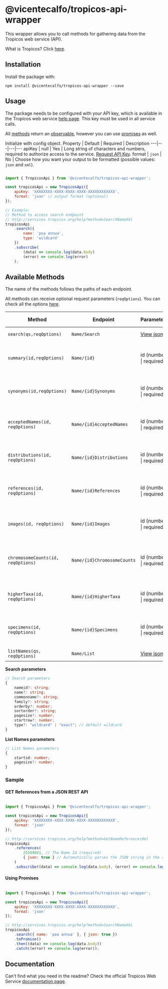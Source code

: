 # @vicentecalfo/tropicos-api-wrapper
This wrapper allows you to call methods for gathering data from the Tropicos web service (API).

What is Tropicos? Click [here](https://www.tropicos.org/home).

## Installation
Install the package with:

`npm install @vicentecalfo/tropicos-api-wrapper --save`

## Usage
The package needs to be configured with your API key, which is available in the Tropicos web service [help page](http://services.tropicos.org/help?requestkey). This key must be used in all service calls.

All [methods](#avaiable-methods) return an [observable](#using-observable), however you can use [promises](#using-promises) as well.

Initialize with config object.
Property | Default | Required | Description
---|---|---|---
apiKey | null | Yes | Long string of characters and numbers, required to authorize access to the service. [Request API Key](http://services.tropicos.org/help?requestkey).
format | `json` | No | Choose how you want your output to be formatted (possible values: `json` and `xml`).

```javascript

import { TropicosApi } from '@vicentecalfo/tropicos-api-wrapper';

const tropicosApi = new TropicosApi({
    apiKey: 'XXXXXXXX-XXXX-XXXX-XXXX-XXXXXXXXXXXX',
    format: 'json' // output format (optional)
});

// Example:
// Method to access search endpoint
// http://services.tropicos.org/help?method=SearchNameXml
tropicosApi
    .search({
        name: 'poa annua',
        type: 'wildcard'
    })
    .subscribe(
        (data) => console.log(data.body)
        (error) => console.log(error)
    );

```

<a id="avaiable-methods"></a>
## Available Methods

The name of the methods follows the paths of each endpoint.

All methods can receive optional request parameters (`reqOptions`). You can check all the options [here](https://github.com/request/request#requestoptions-callback).

Method | Endpoint | Parameters | Description | Tropicos Documentation
---|---|---|---|---
`search(qs,reqOptions)` | `Name/Search` |  [View json](#search-params) | To search for a Name | [View](http://services.tropicos.org/help?method=SearchNameXml)
`summary(id,reqOptions)` | `Name/{id}` | id (number \| required) | Return summary data for a Name with a given id. | [View](http://services.tropicos.org/help?method=GetNameXml)
`synonyms(id,reqOptions)`| `Name/{id}Synonyms` | id (number \| required) | Return all Synonyms for a Name with a given id. | [View](http://services.tropicos.org/help?method=GetNameSynonymsXml)
`acceptedNames(id, reqOptions)` | `Name/{id}AcceptedNames` | id (number \| required) | Return all Accepted Names for a Name with a given id. | [View](http://services.tropicos.org/help?method=GetNameAcceptedNamesXml)
`distributions(id, reqOptions)` | `Name/{id}Distributions` | id (number \| required) | Return all Distribution records for a Name with a given id. | [View](http://services.tropicos.org/help?method=GetNameDistributionsXml)
`references(id, reqOptions)` | `Name/{id}References` | id (number \| required) | Return all Reference records for a Name with a given id. | [View](http://services.tropicos.org/help?method=GetNameReferencesXml)
`images(id, reqOptions)` | `Name/{id}Images` | id (number \| required) | Return all Image records for a Name with a given id. | [View](http://services.tropicos.org/help?method=GetNameImagesXml)
`chromosomeCounts(id, reqOptions)` | `Name/{id}ChromosomeCounts` | id (number \| required) | Return all chromosome count records for a Name with a given id. | [View](http://services.tropicos.org/help?method=GetNameChromosomeCountsXml)
`higherTaxa(id, reqOptions)` | `Name/{id}HigherTaxa` | id (number \| required) | Return all higher taxa for a Name with a given id. | [View](http://services.tropicos.org/help?method=GetNameHigherTaxaXml)
`specimens(id, reqOptions)` | `Name/{id}Specimens` | id (number \| required) | Return all specimens for a Name with a given id. | [View](http://services.tropicos.org/help?method=GetNameSpecimensXml)
`listNames(qs, reqOptions)` | `Name/List` | [View json](#list-names-params) | To return Names. | [View](http://services.tropicos.org/help?method=ListNamesXml)

**Search parameters**
<a id="search-params"></a>
```typescript
// Search parameters
{
    nameid?: string;
    name?: string;
    commonname?: string;
    family?: string;
    orderby?: number;
    sortorder?: string;
    pagesize?: number;
    startrow?: number;
    type?: "wildcard" | "exact"; // default wildcard
}
```

**List Names parameters**
<a id="list-names-params"></a>
```typescript
// List Names parameters
{
    startid: number;
    pagesize?: number;
}
```

### Sample

<a id="using-observable"></a>
#### GET References from a JSON REST API
```javascript

import { TropicosApi } from '@vicentecalfo/tropicos-api-wrapper';

const tropicosApi = new TropicosApi({
    apiKey: 'XXXXXXXX-XXXX-XXXX-XXXX-XXXXXXXXXXXX',
    format: 'json'
});

// http://services.tropicos.org/help?method=GetNameReferencesXml
tropicosApi
	.references(
        25509881, // The Name Id (required)
        { json: true } // Automatically parses the JSON string in the response
    )
	.subscribe((data) => console.log(data.body), (error) => console.log(error));
```

<a id="#using-promises"></a>
#### Using Promises

```javascript

import { TropicosApi } from '@vicentecalfo/tropicos-api-wrapper';

const tropicosApi = new TropicosApi({
    apiKey: 'XXXXXXXX-XXXX-XXXX-XXXX-XXXXXXXXXXXX',
    format: 'json'
});

// http://services.tropicos.org/help?method=SearchNameXml
tropicosApi
	.search({ name: 'poa annua' }, { json: true })
	.toPromise()
	.then((data) => console.log(data.body))
	.catch((error) => console.log(error));
```

## Documentation

Can't find what you need in the readme? Check the official Tropicos Web Service [documentation page](http://services.tropicos.org/).
